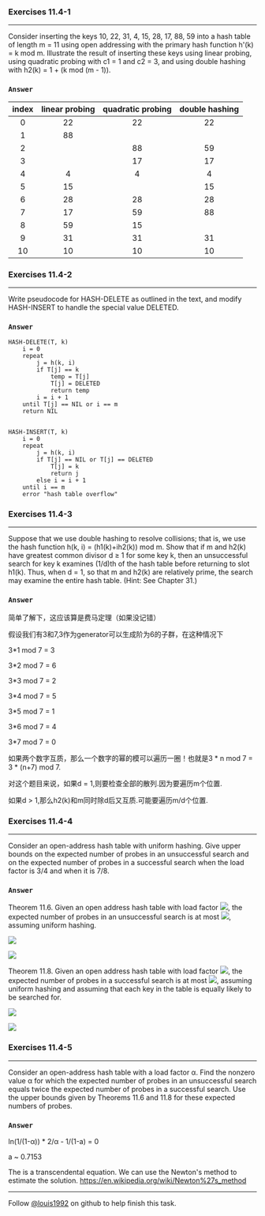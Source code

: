 ### Exercises 11.4-1
***
Consider inserting the keys 10, 22, 31, 4, 15, 28, 17, 88, 59 into a hash table of length m = 11 using open addressing with the primary hash function h'(k) = k mod m. Illustrate the result of inserting these keys using linear probing, using quadratic probing with c1 = 1 and c2 = 3, and using double hashing with h2(k) = 1 + (k mod (m - 1)).


### `Answer`
index | linear probing  | quadratic probing  | double hashing
:----: | :----: | :----: | :----:
0 | 22 | 22 | 22
1 | 88 |    |
2 |    | 88 | 59
3 |    | 17 | 17
4 | 4  | 4  | 4
5 | 15 |    | 15
6 | 28 | 28 | 28
7 | 17 | 59 | 88
8 | 59 | 15 |
9 | 31 | 31 | 31
10| 10 | 10 | 10 |


### Exercises 11.4-2
***
Write pseudocode for HASH-DELETE as outlined in the text, and modify HASH-INSERT to handle the special value DELETED.


### `Answer`

	HASH-DELETE(T, k)
		i = 0
		repeat 
			j = h(k, i)
			if T[j] == k
				temp = T[j]
				T[j] = DELETED
				return temp
			i = i + 1
		until T[j] == NIL or i == m
		return NIL
		
		
	HASH-INSERT(T, k)
		i = 0
		repeat 
			j = h(k, i)
			if T[j] == NIL or T[j] == DELETED
				T[j] = k
				return j
			else i = i + 1
		until i == m
		error "hash table overflow"
		
	

### Exercises 11.4-3
***
Suppose that we use double hashing to resolve collisions; that is, we use the hash function h(k, i) = (h1(k)+ih2(k)) mod m. Show that if m and h2(k) have greatest common divisor d ≥ 1 for some key k, then an unsuccessful search for key k examines (1/d)th of the hash table before returning to slot h1(k). Thus, when d = 1, so that m and h2(k) are relatively prime, the search may examine the entire hash table. (Hint: See Chapter 31.)

### `Answer`
简单了解下，这应该算是费马定理（如果没记错）

假设我们有3和7,3作为generator可以生成阶为6的子群，在这种情况下

3*1 mod 7 = 3

3*2 mod 7 = 6

3*3 mod 7 = 2

3*4 mod 7 = 5

3*5 mod 7 = 1

3*6 mod 7 = 4

3*7 mod 7 = 0

如果两个数字互质，那么一个数字的幂的模可以遍历一圈！也就是3 * n mod 7 = 3 * (n+7) mod 7.

对这个题目来说，如果d = 1,则要检查全部的散列.因为要遍历m个位置.

如果d > 1,那么h2(k)和m同时除d后又互质.可能要遍历m/d个位置.

### Exercises 11.4-4
***
Consider an open-address hash table with uniform hashing. Give upper bounds on the expected number of probes in an unsuccessful search and on the expected number of probes in a successful search when the load factor is 3/4 and when it is 7/8.

### `Answer`
Theorem 11.6. Given an open address hash table with load factor ![](https://latex.codecogs.com/gif.latex?\alpha=&space;\frac{n}{m}<&space;1), the
expected number of probes in an unsuccessful search is at most ![](https://latex.codecogs.com/gif.latex?\frac{1}{1-\alpha}), assuming uniform hashing.

![](https://latex.codecogs.com/gif.latex?\alpha=&space;\frac{3}{4}&space;\quad&space;\frac{1}{1-\alpha}&space;=&space;\frac{1}{1-\frac{3}{4}}&space;=&space;4probes)

![](https://latex.codecogs.com/gif.latex?\alpha=&space;\frac{7}{8}&space;\quad&space;\frac{1}{1-\alpha}&space;=&space;\frac{1}{1-\frac{7}{8}}&space;=&space;8probes)


Theorem 11.8. Given an open address hash table with load factor ![](https://latex.codecogs.com/gif.latex?\alpha=&space;\frac{n}{m}<&space;1), the
expected number of probes in a successful search is at most ![](https://latex.codecogs.com/gif.latex?\frac{1}{\alpha}ln\frac{1}{1-\alpha}), assuming
uniform hashing and assuming that each key in the table is equally likely to be searched
for.

![](https://latex.codecogs.com/gif.latex?\alpha=&space;\frac{3}{4}&space;\quad&space;\frac{1}{\alpha}ln\frac{1}{1-\alpha}&space;=&space;\frac{1}{\frac{3}{4}}ln\frac{1}{1-\frac{3}{4}}&space;\approx&space;1.85probes)

![](https://latex.codecogs.com/gif.latex?\alpha=&space;\frac{7}{8}&space;\quad&space;\frac{1}{\alpha}ln\frac{1}{1-\alpha}&space;=&space;\frac{1}{\frac{7}{8}}ln\frac{1}{1-\frac{7}{8}}&space;\approx&space;2.37probes)


### Exercises 11.4-5
***
Consider an open-address hash table with a load factor α. Find the nonzero value α for which the expected number of probes in an unsuccessful search equals twice the expected number of probes in a successful search. Use the upper bounds given by Theorems 11.6 and 11.8 for these expected numbers of probes.



### `Answer`

ln(1/(1-α)) * 2/α - 1/(1-a) = 0

a ~ 0.7153

The is a transcendental equation. We can use the Newton's method to estimate the solution. 
https://en.wikipedia.org/wiki/Newton%27s_method


***
Follow [@louis1992](https://github.com/gzc) on github to help finish this task.


